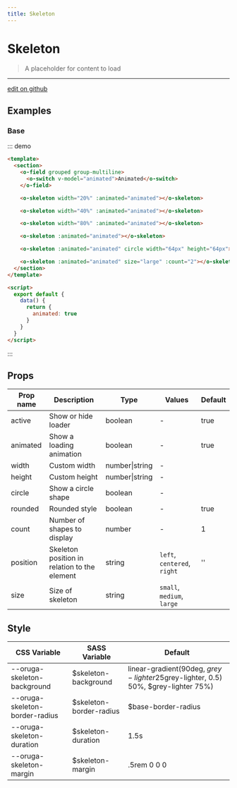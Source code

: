 ```yaml
---
title: Skeleton
---
```


# Skeleton

> A placeholder for content to load

---

<a href="https://github.com/oruga-ui/oruga/edit/develop/packages/docs/../oruga/src/components/skeleton/examples/Skeleton.md" class="docgen-edit-link">edit on github</a>

## Examples

### Base

::: demo

```html
<template>
  <section>
    <o-field grouped group-multiline>
      <o-switch v-model="animated">Animated</o-switch>
    </o-field>

    <o-skeleton width="20%" :animated="animated"></o-skeleton>

    <o-skeleton width="40%" :animated="animated"></o-skeleton>

    <o-skeleton width="80%" :animated="animated"></o-skeleton>

    <o-skeleton :animated="animated"></o-skeleton>

    <o-skeleton :animated="animated" circle width="64px" height="64px"></o-skeleton>

    <o-skeleton :animated="animated" size="large" :count="2"></o-skeleton>
  </section>
</template>

<script>
  export default {
    data() {
      return {
        animated: true
      }
    }
  }
</script>
```

:::

## Props

| Prop name | Description                                  | Type           | Values                      | Default |
| --------- | -------------------------------------------- | -------------- | --------------------------- | ------- |
| active    | Show or hide loader                          | boolean        | -                           | true    |
| animated  | Show a loading animation                     | boolean        | -                           | true    |
| width     | Custom width                                 | number\|string | -                           |         |
| height    | Custom height                                | number\|string | -                           |         |
| circle    | Show a circle shape                          | boolean        | -                           |         |
| rounded   | Rounded style                                | boolean        | -                           | true    |
| count     | Number of shapes to display                  | number         | -                           | 1       |
| position  | Skeleton position in relation to the element | string         | `left`, `centered`, `right` | ''      |
| size      | Size of skeleton                             | string         | `small`, `medium`, `large`  |         |

## Style

| CSS Variable                   | SASS Variable            | Default                                                                                     |
| ------------------------------ | ------------------------ | ------------------------------------------------------------------------------------------- |
| --oruga-skeleton-background    | \$skeleton-background    | linear-gradient(90deg, $grey-lighter 25%, rgba($grey-lighter, 0.5) 50%, \$grey-lighter 75%) |
| --oruga-skeleton-border-radius | \$skeleton-border-radius | \$base-border-radius                                                                        |
| --oruga-skeleton-duration      | \$skeleton-duration      | 1.5s                                                                                        |
| --oruga-skeleton-margin        | \$skeleton-margin        | .5rem 0 0 0                                                                                 |
